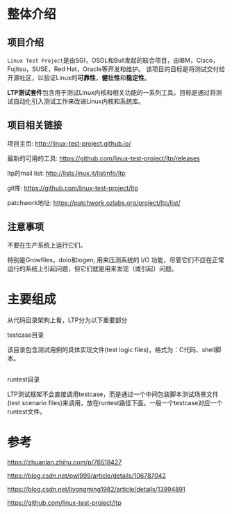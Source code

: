 
# 整体介绍

## 项目介绍

`Linux Test Project`是由SGI，OSDL和Bull发起的联合项目，由IBM，Cisco，Fujitsu，SUSE，Red Hat，Oracle等开发和维护。 该项目的目标是将测试交付给开源社区，以验证Linux的**可靠性**，**健壮性**和**稳定性**。

**LTP测试套件**包含用于测试Linux内核和相关功能的一系列工具。目标是通过将测试自动化引入测试工作来改进Linux内核和系统库。

## 项目相关链接

项目主页: http://linux-test-project.github.io/

最新的可用的工具: https://github.com/linux-test-project/ltp/releases

ltp的mail list: http://lists.linux.it/listinfo/ltp

git库: https://github.com/linux-test-project/ltp

patchwork地址: https://patchwork.ozlabs.org/project/ltp/list/

## 注意事项

不要在生产系统上运行它们。 

特别是Growfiles，doio和iogen, 用来压测系统的 I/O 功能，尽管它们不应在正常运行的系统上引起问题，但它们就是用来发现（或引起）问题。



# 主要组成

从代码目录架构上看，LTP分为以下重要部分

testcase目录

该目录包含测试用例的具体实现文件(test logic files)，格式为：C代码、shell脚本。



```

```


runtest目录

LTP测试框架不会直接调用testcase，而是通过一个中间包装脚本测试场景文件(test scenario files)来调用，放在runtest路径下面。一般一个testcase对应一个runtest文件。


# 参考

https://zhuanlan.zhihu.com/p/76518427

https://blog.csdn.net/pwl999/article/details/106787042

https://blog.csdn.net/liyongming1982/article/details/13994891

https://github.com/linux-test-project/ltp